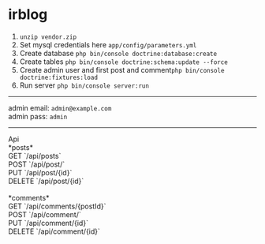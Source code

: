 irblog
======
1) `unzip vendor.zip`
2) Set mysql credentials here `app/config/parameters.yml`
3) Create database `php bin/console doctrine:database:create`
4) Create tables `php bin/console doctrine:schema:update --force`
5) Create admin user and first post and comment`php bin/console doctrine:fixtures:load`
6) Run server `php bin/console server:run`

<hr/>

 admin email: `admin@example.com`<br/>
 admin pass: `admin`
 
<hr>
Api<br/>
*posts*<br>
 GET `/api/posts`<br>
 POST `/api/post/`<br>
 PUT `/api/post/{id}`<br>
 DELETE `/api/post/{id}`<br>
<br/>
*comments*<br>
 GET `/api/comments/{postId}`<br>
 POST `/api/comment/`<br>
 PUT `/api/comment/{id}`<br>
 DELETE `/api/comment/{id}`<br>
<br/><br/>
